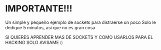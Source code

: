 # IMPORTANTE!!!
Un simple y pequeño ejemplo de sockets para distraerse un poco
Solo le dedique 5 minutos, asi que no es gran cosa

SI QUIERES APRENDER MAS DE SOCKETS Y COMO USARLOS PARA EL HACKING SOLO AVISAME (:

